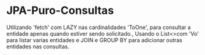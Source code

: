 # JPA-Puro-Consultas
Utilizando 'fetch' com LAZY nas cardinalidades 'ToOne', para consultar a entidade apenas quando estiver sendo solicitado., Usando o List&lt;>com 'Vo' para listar varias entidades e JOIN e GROUP BY para adicionar outras entidades nas consultas.
